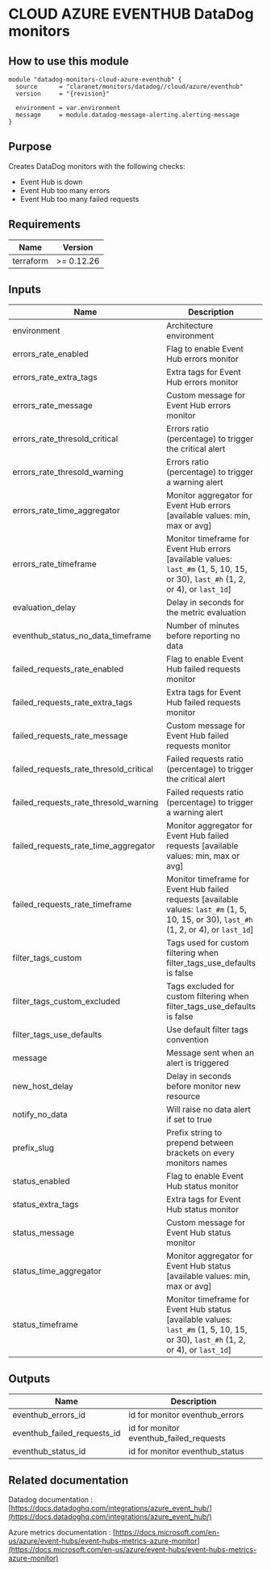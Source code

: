 # CLOUD AZURE EVENTHUB DataDog monitors

## How to use this module

```hcl
module "datadog-monitors-cloud-azure-eventhub" {
  source      = "claranet/monitors/datadog//cloud/azure/eventhub"
  version     = "{revision}"

  environment = var.environment
  message     = module.datadog-message-alerting.alerting-message
}

```

## Purpose

Creates DataDog monitors with the following checks:

- Event Hub is down
- Event Hub too many errors
- Event Hub too many failed requests

## Requirements

| Name | Version |
|------|---------|
| terraform | >= 0.12.26 |

## Inputs

| Name | Description | Type | Default | Required |
|------|-------------|------|---------|:--------:|
| environment | Architecture environment | `string` | n/a | yes |
| errors\_rate\_enabled | Flag to enable Event Hub errors monitor | `string` | `"true"` | no |
| errors\_rate\_extra\_tags | Extra tags for Event Hub errors monitor | `list(string)` | `[]` | no |
| errors\_rate\_message | Custom message for Event Hub errors monitor | `string` | `""` | no |
| errors\_rate\_thresold\_critical | Errors ratio (percentage) to trigger the critical alert | `number` | `90` | no |
| errors\_rate\_thresold\_warning | Errors ratio (percentage) to trigger a warning alert | `number` | `50` | no |
| errors\_rate\_time\_aggregator | Monitor aggregator for Event Hub errors [available values: min, max or avg] | `string` | `"min"` | no |
| errors\_rate\_timeframe | Monitor timeframe for Event Hub errors [available values: `last_#m` (1, 5, 10, 15, or 30), `last_#h` (1, 2, or 4), or `last_1d`] | `string` | `"last_5m"` | no |
| evaluation\_delay | Delay in seconds for the metric evaluation | `number` | `900` | no |
| eventhub\_status\_no\_data\_timeframe | Number of minutes before reporting no data | `string` | `10` | no |
| failed\_requests\_rate\_enabled | Flag to enable Event Hub failed requests monitor | `string` | `"true"` | no |
| failed\_requests\_rate\_extra\_tags | Extra tags for Event Hub failed requests monitor | `list(string)` | `[]` | no |
| failed\_requests\_rate\_message | Custom message for Event Hub failed requests monitor | `string` | `""` | no |
| failed\_requests\_rate\_thresold\_critical | Failed requests ratio (percentage) to trigger the critical alert | `number` | `90` | no |
| failed\_requests\_rate\_thresold\_warning | Failed requests ratio (percentage) to trigger a warning alert | `number` | `50` | no |
| failed\_requests\_rate\_time\_aggregator | Monitor aggregator for Event Hub failed requests [available values: min, max or avg] | `string` | `"min"` | no |
| failed\_requests\_rate\_timeframe | Monitor timeframe for Event Hub failed requests [available values: `last_#m` (1, 5, 10, 15, or 30), `last_#h` (1, 2, or 4), or `last_1d`] | `string` | `"last_5m"` | no |
| filter\_tags\_custom | Tags used for custom filtering when filter\_tags\_use\_defaults is false | `string` | `"*"` | no |
| filter\_tags\_custom\_excluded | Tags excluded for custom filtering when filter\_tags\_use\_defaults is false | `string` | `""` | no |
| filter\_tags\_use\_defaults | Use default filter tags convention | `string` | `"true"` | no |
| message | Message sent when an alert is triggered | `any` | n/a | yes |
| new\_host\_delay | Delay in seconds before monitor new resource | `number` | `300` | no |
| notify\_no\_data | Will raise no data alert if set to true | `bool` | `true` | no |
| prefix\_slug | Prefix string to prepend between brackets on every monitors names | `string` | `""` | no |
| status\_enabled | Flag to enable Event Hub status monitor | `string` | `"true"` | no |
| status\_extra\_tags | Extra tags for Event Hub status monitor | `list(string)` | `[]` | no |
| status\_message | Custom message for Event Hub status monitor | `string` | `""` | no |
| status\_time\_aggregator | Monitor aggregator for Event Hub status [available values: min, max or avg] | `string` | `"max"` | no |
| status\_timeframe | Monitor timeframe for Event Hub status [available values: `last_#m` (1, 5, 10, 15, or 30), `last_#h` (1, 2, or 4), or `last_1d`] | `string` | `"last_5m"` | no |

## Outputs

| Name | Description |
|------|-------------|
| eventhub\_errors\_id | id for monitor eventhub\_errors |
| eventhub\_failed\_requests\_id | id for monitor eventhub\_failed\_requests |
| eventhub\_status\_id | id for monitor eventhub\_status |

## Related documentation

Datadog documentation : [https://docs.datadoghq.com/integrations/azure_event_hub/](https://docs.datadoghq.com/integrations/azure_event_hub/)

Azure metrics documentation : [https://docs.microsoft.com/en-us/azure/event-hubs/event-hubs-metrics-azure-monitor](https://docs.microsoft.com/en-us/azure/event-hubs/event-hubs-metrics-azure-monitor)
